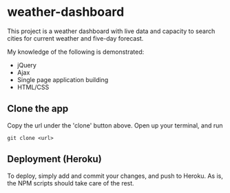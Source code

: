 # weather-dashboard

This project is a weather dashboard with live data and capacity to search cities for current weather and five-day forecast. 

My knowledge of the following is demonstrated: 

- jQuery 
- Ajax 
- Single page application building 
- HTML/CSS

## Clone the app 

Copy the url under the 'clone' button above. Open up your terminal, and run 

```git clone <url>```


## Deployment (Heroku)

To deploy, simply add and commit your changes, and push to Heroku. As is, the NPM scripts should take care of the rest.
